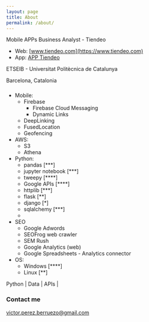 ```yaml
---
layout: page
title: About
permalink: /about/
---
```


Mobile APPs Business Analyst - Tiendeo 
* Web: [www.tiendeo.com](https://www.tiendeo.com)
* App: [APP Tiendeo](https://www.tiendeo.com/_apps?utm_source=vperez.github.io)

ETSEIB - Universitat Politècnica de Catalunya

Barcelona, Catalonia

### 
* Mobile:
	+ Firebase
		- Firebase Cloud Messaging
		- Dynamic Links
	+ DeepLinking
	+ FusedLocation
	+ Geofencing
* AWS:
	+ S3
	+ Athena
* Python:
	+ pandas [***]
	+ jupyter notebook [***]
	+ tweepy [****]
	+ Google APIs [****]
	+ httplib [***]
	+ flask [**]
	+ django [*]
	+ sqlalchemy [***]
	+ 
* SEO
	+ Google Adwords
	+ SEOFrog web crawler
	+ SEM Rush
	+ Google Analytics (web)
	+ Google Spreadsheets - Analytics connector
* OS:
	+ Windows [****]
	+ Linux [**]
	
	
	
	
Python | Data | APIs | 
 
### Contact me

[victor.perez.berruezo@gmail.com](mailto:victor.perez.berruezo@gmail.com)
